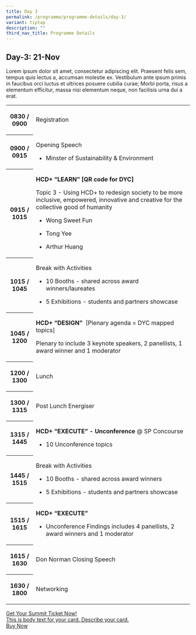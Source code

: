 ```yaml
---
title: Day 3
permalink: /programme/programme-details/day-3/
variant: tiptap
description: ""
third_nav_title: Programme Details
---
```

<h2><strong>Day-3: 21-Nov</strong></h2>
<p>Lorem ipsum dolor sit amet, consectetur adipiscing elit. Praesent felis
sem, tempus quis lectus a, accumsan molestie ex. Vestibulum ante ipsum
primis in faucibus orci luctus et ultrices posuere cubilia curae; Morbi
porta, risus a elementum efficitur, massa nisi elementum neque, non facilisis
urna dui a erat.</p>
<table style="minWidth: 50px">
<colgroup>
<col>
<col>
</colgroup>
<tbody>
<tr>
<th rowspan="1" colspan="1">
<p>0830 / 0900</p>
</th>
<td rowspan="1" colspan="1">
<p>Registration</p>
</td>
</tr>
<tr>
<th rowspan="1" colspan="1">
<p>0900 / 0915</p>
</th>
<td rowspan="1" colspan="1">
<p>Opening Speech</p>
<ul data-tight="true" class="tight">
<li>
<p>Minster of Sustainability &amp; Environment</p>
</li>
</ul>
</td>
</tr>
<tr>
<th rowspan="1" colspan="1">
<p>0915 / 1015</p>
</th>
<td rowspan="1" colspan="1">
<p><strong>HCD+ “LEARN” [QR code for DYC]&nbsp;</strong>
</p>
<p>Topic 3 - Using HCD+ to redesign society to be more inclusive, empowered,
innovative and creative for the collective good of humanity</p>
<ul data-tight="true" class="tight">
<li>
<p>Wong Sweet Fun</p>
</li>
<li>
<p>Tong Yee</p>
</li>
<li>
<p>Arthur Huang</p>
</li>
</ul>
</td>
</tr>
<tr>
<th rowspan="1" colspan="1">
<p>1015 / 1045</p>
</th>
<td rowspan="1" colspan="1">
<p>Break with Activities</p>
<ul data-tight="true" class="tight">
<li>
<p>10 Booths - shared across award winners/laureates</p>
</li>
<li>
<p>5 Exhibitions - students and partners showcase</p>
</li>
</ul>
</td>
</tr>
<tr>
<th rowspan="1" colspan="1">
<p>1045 / 1200</p>
</th>
<td rowspan="1" colspan="1">
<p><strong>HCD+ “DESIGN” </strong>&nbsp;[Plenary agenda = DYC mapped topics]</p>
<p>Plenary to include 3 keynote speakers, 2 panellists, 1 award winner and
1 moderator</p>
</td>
</tr>
<tr>
<th rowspan="1" colspan="1">
<p>1200 / 1300</p>
</th>
<td rowspan="1" colspan="1">
<p>Lunch</p>
</td>
</tr>
<tr>
<th rowspan="1" colspan="1">
<p>1300 / 1315</p>
</th>
<td rowspan="1" colspan="1">
<p>Post Lunch Energiser</p>
</td>
</tr>
<tr>
<th rowspan="1" colspan="1">
<p>1315 / 1445</p>
</th>
<td rowspan="1" colspan="1">
<p><strong>HCD+ “EXECUTE” - Unconference </strong>@ SP Concourse</p>
<ul data-tight="true" class="tight">
<li>
<p>10 Unconference topics</p>
</li>
</ul>
</td>
</tr>
<tr>
<th rowspan="1" colspan="1">
<p>1445 / 1515</p>
</th>
<td rowspan="1" colspan="1">
<p>Break with Activities</p>
<ul data-tight="true" class="tight">
<li>
<p>10 Booths - shared across award winners</p>
</li>
<li>
<p>5 Exhibitions - students and partners showcase</p>
</li>
</ul>
</td>
</tr>
<tr>
<th rowspan="1" colspan="1">
<p>1515 / 1615</p>
</th>
<td rowspan="1" colspan="1">
<p><strong>HCD+ “EXECUTE”</strong>
</p>
<ul data-tight="true" class="tight">
<li>
<p>Unconference Findings includes 4 panellists, 2 award winners and 1 moderator</p>
</li>
</ul>
</td>
</tr>
<tr>
<th rowspan="1" colspan="1">
<p>1615 / 1630</p>
</th>
<td rowspan="1" colspan="1">
<p>Don Norman Closing Speech</p>
</td>
</tr>
<tr>
<th rowspan="1" colspan="1">
<p>1630 / 1800</p>
</th>
<td rowspan="1" colspan="1">
<p>Networking</p>
</td>
</tr>
</tbody>
</table>
<p></p>
<div class="isomer-card-grid"><a rel="noopener noreferrer nofollow" href="https://www.isomer.gov.sg" class="isomer-card"><div class="isomer-card-body"><div class="isomer-card-title">Get Your Summit Ticket Now!</div><div class="isomer-card-description">This is body text for your card. Describe your card.</div><div class="isomer-card-link">Buy Now</div></div></a>
</div>
<p></p>